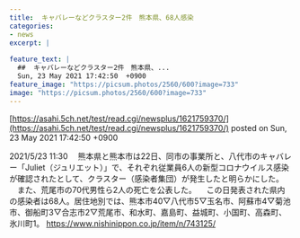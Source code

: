 ```yaml
---
title:  キャバレーなどクラスター2件　熊本県、68人感染  
categories:
- news
excerpt: |
  
feature_text: |
  ##  キャバレーなどクラスター2件　熊本県、...
  Sun, 23 May 2021 17:42:50  +0900
feature_image: "https://picsum.photos/2560/600?image=733"
image: "https://picsum.photos/2560/600?image=733"
---
```


[https://asahi.5ch.net/test/read.cgi/newsplus/1621759370/](https://asahi.5ch.net/test/read.cgi/newsplus/1621759370/)
posted on Sun, 23 May 2021 17:42:50  +0900

<!--more-->

2021/5/23 11:30 　熊本県と熊本市は22日、同市の事業所と、八代市のキャバレー「Juliet（ジュリエット）」で、それぞれ従業員6人の新型コロナウイルス感染が確認されたとして、クラスター（感染者集団）が発生したと明らかにした。 　また、荒尾市の70代男性ら2人の死亡を公表した。 　この日発表された県内の感染者は68人。居住地別では、熊本市40▽八代市5▽玉名市、阿蘇市4▽菊池市、御船町3▽合志市2▽荒尾市、和水町、嘉島町、益城町、小国町、高森町、氷川町1。 https://www.nishinippon.co.jp/item/n/743125/
